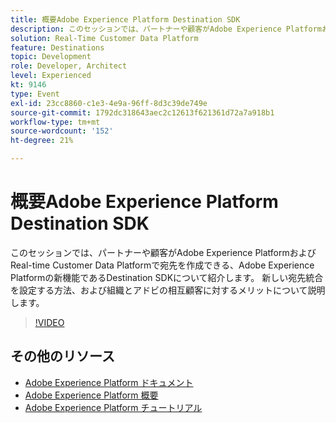 ```yaml
---
title: 概要Adobe Experience Platform Destination SDK
description: このセッションでは、パートナーや顧客がAdobe Experience PlatformおよびReal-time Customer Data Platformで宛先を作成できる、Adobe Experience Platformの新機能であるDestination SDKについて紹介します。 新しい宛先統合を設定する方法、および組織とアドビの相互顧客に対するメリットについて説明します。
solution: Real-Time Customer Data Platform
feature: Destinations
topic: Development
role: Developer, Architect
level: Experienced
kt: 9146
type: Event
exl-id: 23cc8860-c1e3-4e9a-96ff-8d3c39de749e
source-git-commit: 1792dc318643aec2c12613f621361d72a7a918b1
workflow-type: tm+mt
source-wordcount: '152'
ht-degree: 21%

---
```


# 概要Adobe Experience Platform Destination SDK

このセッションでは、パートナーや顧客がAdobe Experience PlatformおよびReal-time Customer Data Platformで宛先を作成できる、Adobe Experience Platformの新機能であるDestination SDKについて紹介します。 新しい宛先統合を設定する方法、および組織とアドビの相互顧客に対するメリットについて説明します。


>[!VIDEO](https://video.tv.adobe.com/v/337583/?quality=12&learn=on&hidetitle=true)

## その他のリソース

- [Adobe Experience Platform ドキュメント](https://experienceleague.adobe.com/docs/experience-platform.html?lang=ja)
- [Adobe Experience Platform 概要](https://experienceleague.adobe.com/docs/experience-platform/landing/home.html?lang=ja)
- [Adobe Experience Platform チュートリアル](https://experienceleague.adobe.com/docs/platform-learn/tutorials/overview.html?lang=ja)
